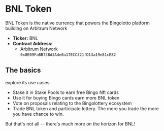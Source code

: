 # BNL Token

BNL Token is the native currency  that powers the Bingolotto platform building on Arbitrum Network

* **Ticker:** BNL
* **Contract Address:**&#x20;
  * Arbitrum Network\
    `0x0E09FaBB73Bd3Ade0a17ECC321fD13a19e81cE82`

## The basics

&#x20;explore its use cases:

* Stake it in Stake Pools to earn free Bingo Nft cards
* Use it for buying Bingo cards earn more BNL token
* Vote on proposals relating to the Bingolottery ecosystem
* Trade BNL token and participate lottery. The more you trade the more you  have chance to win.&#x20;

But that's not all -- there's much more on the horizon for BNL!



